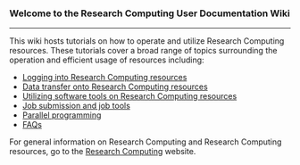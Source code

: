 ### Welcome to the Research Computing User Documentation Wiki

------

This wiki hosts tutorials on how to operate and utilize Research Computing resources. These tutorials cover a broad range of topics surrounding the operation and efficient usage of resources including:  
- [Logging into Research Computing resources](Logging-In)
- [Data transfer onto Research Computing resources](Data-Transfers)
- [Utilizing software tools on Research Computing resources](Loading-Modules)
- [Job submission and job tools](Job-Submissions)
- [Parallel programming](Fundamentals-of-Parallel-Computing)
- [FAQs](FAQs)

For general information on Research Computing and Research Computing resources, go to the [Research Computing](https://www.colorado.edu/rc) website.
